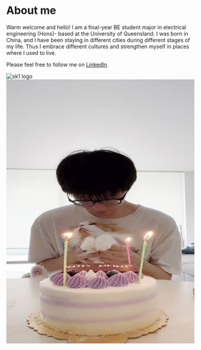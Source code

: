 # About me

Warm welcome and hello!
I am a final-year BE student major in electrical engineering (Hons)- based at the University of Queensland. 
I was born in China, and I have been staying in different cities during different stages of my life. Thus I embrace different cultures and strengthen myself in places where I used to live.

Please feel free to follow me on [LinkedIn](https://www.linkedin.com/in/kuang-sheng-10b556220/).


<img src="images/SK1.JPG" alt="sk1 logo" width="500" height="700">
<img src="images/SK3.JPG" alt="sk3 logo" width="500" height="700">

